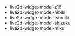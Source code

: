 + live2d-widget-model-z16
+ live2d-widget-model-hibiki
+ live2d-widget-model-tsumiki
+ live2d-widget-model-shizuku
+ live2d-widget-model-miku